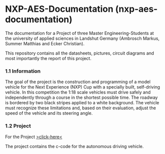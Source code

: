 # NXP-AES-Documentation (nxp-aes-documentation)
The documentation for a Project of three Master Engineering-Students at the university of applied sciences in Landshut Germany (Ambrosch Markus, Summer Matthias and Ecker Christian).

This repository contains all the datasheets, pictures, circuit diagrams and most importantly the report of this project.

### 1.1 Information
The goal of the project is the construction and programming of a model vehicle for the Next Experience (NXP) Cup with a specially built, self-driving vehicle. In this competition the 1:18 scale vehicles must drive safely and independently through a course in the shortest possible time. The roadway is bordered by two black stripes applied to a white background. The vehicle must recognize these limitations and, based on their evaluation, adjust the speed of the vehicle and its steering angle.


### 1.2 Project
For the Project [>click-here<](https://github.com/CEcker94/nxp-aes-documentation) 

The project contains the c-code for the autonomous driving vehicle.
